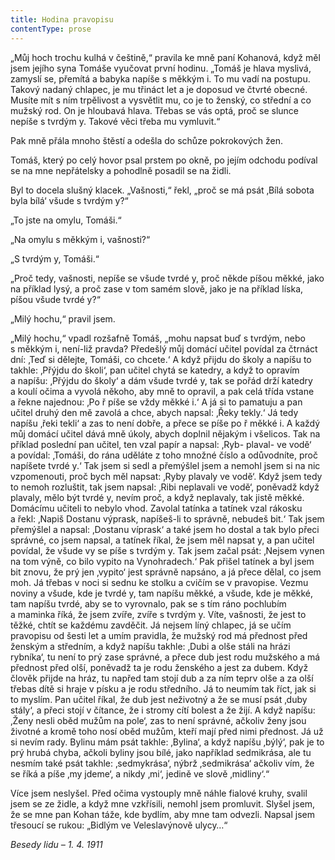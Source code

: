 ```yaml
---
title: Hodina pravopisu
contentType: prose
---
```


  

„Můj hoch trochu kulhá v češtině,“ pravila ke mně paní Kohanová, když měl jsem jejího syna Tomáše vyučovat první hodinu. „Tomáš je hlava myslivá, zamyslí se, přemítá a babyka napíše s měkkým i. To mu vadí na postupu. Takový nadaný chlapec, je mu třináct let a je doposud ve čtvrté obecné. Musíte mít s ním trpělivost a vysvětlit mu, co je to ženský, co střední a co mužský rod. On je hloubavá hlava. Třebas se vás optá, proč se slunce nepíše s tvrdým y. Takové věci třeba mu vymluvit.“

Pak mně přála mnoho štěstí a odešla do schůze pokrokových žen.

Tomáš, který po celý hovor psal prstem po okně, po jejím odchodu podíval se na mne nepřátelsky a pohodlně posadil se na židli.

Byl to docela slušný klacek. „Vašnosti,“ řekl, „proč se má psát ‚Bílá sobota byla bílá‘ všude s tvrdým y?“

„To jste na omylu, Tomáši.“

„Na omylu s měkkým i, vašnosti?“

„S tvrdým y, Tomáši.“

„Proč tedy, vašnosti, nepíše se všude tvrdé y, proč někde píšou měkké, jako na příklad lysý, a proč zase v tom samém slově, jako je na příklad líska, píšou všude tvrdé y?“

„Milý hochu,“ pravil jsem.

„Milý hochu,“ vpadl rozšafně Tomáš, „mohu napsat buď s tvrdým, nebo s měkkým i, není-liž pravda? Předešlý můj domácí učitel povídal za čtrnáct dní: ‚Teď si dělejte, Tomáši, co chcete.‘ A když přijdu do školy a napíšu to takhle: ‚Přýjdu do školi‘, pan učitel chytá se katedry, a když to opravím a napíšu: ‚Přýjdu do školy‘ a dám všude tvrdé y, tak se pořád drží katedry a koulí očima a vyvolá někoho, aby mně to opravil, a pak celá třída vstane a řekne najednou: ‚Po ř píše se vždy měkké i.‘ A já si to pamatuju a pan učitel druhý den mě zavolá a chce, abych napsal: ‚Řeky tekly.‘ Já tedy napíšu ‚řeki tekli‘ a zas to není dobře, a přece se píše po ř měkké i. A každý můj domácí učitel dává mně úkoly, abych doplnil nějakým i všelicos. Tak na příklad poslední pan učitel, ten vzal papír a napsal: ‚Ryb- plaval- ve vodě‘ a povídal: ‚Tomáši, do rána uděláte z toho množné číslo a odůvodníte, proč napíšete tvrdé y.‘ Tak jsem si sedl a přemýšlel jsem a nemohl jsem si na nic vzpomenouti, proč bych měl napsat: ‚Ryby plavaly ve vodě‘. Když jsem tedy to nemoh rozluštit, tak jsem napsal: ‚Ribi neplavali ve vodě‘, poněvadž když plavaly, mělo být tvrdé y, nevím proč, a když neplavaly, tak jistě měkké. Domácímu učiteli to nebylo vhod. Zavolal tatínka a tatínek vzal rákosku a řekl: ‚Napiš Dostanu výprask, napíšeš-li to správně, nebudeš bit.‘ Tak jsem přemýšlel a napsal: ‚Dostanu víprask‘ a také jsem ho dostal a tak bylo přeci správné, co jsem napsal, a tatínek říkal, že jsem měl napsat y, a pan učitel povídal, že všude vy se píše s tvrdým y. Tak jsem začal psát: ‚Nejsem vynen na tom výně, co bilo vypito na Vynohradech.‘ Pak přišel tatínek a byl jsem bit znovu, že prý jen ‚vypito‘ jest správně napsáno, a já přece dělal, co jsem moh. Já třebas v noci si sednu ke stolku a cvičím se v pravopise. Vezmu noviny a všude, kde je tvrdé y, tam napíšu měkké, a všude, kde je měkké, tam napíšu tvrdé, aby se to vyrovnalo, pak se s tím ráno pochlubím a maminka říká, že jsem zvíře, zvíře s tvrdým y. Víte, vašnosti, že jest to těžké, chtít se každému zavděčit. Já nejsem líný chlapec, já se učím pravopisu od šesti let a umím pravidla, že mužský rod má přednost před ženským a středním, a když napíšu takhle: ‚Dubi a olše stáli na hrázi rybníka‘, tu není to prý zase správné, a přece dub jest rodu mužského a má přednost před olší, poněvadž ta je rodu ženského a jest za dubem. Když člověk přijde na hráz, tu napřed tam stojí dub a za ním teprv olše a za olší třebas dítě si hraje v písku a je rodu středního. Já to neumím tak říct, jak si to myslím. Pan učitel říkal, že dub jest neživotný a že se musí psát ‚duby stály‘, a přeci stojí v čítance, že i stromy cítí bolest a že žijí. A když napíšu: ‚Ženy nesli oběd mužům na pole‘, zas to není správné, ačkoliv ženy jsou životné a kromě toho nosí oběd mužům, kteří mají před nimi přednost. Já už si nevím rady. Bylinu mám psát takhle: ‚Bylina‘, a když napíšu ‚býlý‘, pak je to prý hrubá chyba, ačkoli byliny jsou bílé, jako například sedmikrása, ale tu nesmím také psát takhle: ‚sedmykrása‘, nýbrž ‚sedmikrása‘ ačkoliv vím, že se říká a píše ‚my jdeme‘, a nikdy ‚mi‘, jedině ve slově ‚midliny‘.“

Více jsem neslyšel. Před očima vystouply mně náhle fialové kruhy, svalil jsem se ze židle, a když mne vzkřísili, nemohl jsem promluvit. Slyšel jsem, že se mne pan Kohan táže, kde bydlím, aby mne tam odvezli. Napsal jsem třesoucí se rukou: „Bidlým ve Veleslavýnově ulycy…“

_Besedy lidu – 1. 4. 1911_

